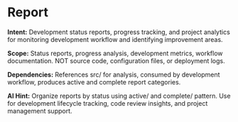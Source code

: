 # Report

**Intent:** Development status reports, progress tracking, and project analytics for monitoring development workflow and identifying improvement areas.

**Scope:** Status reports, progress analysis, development metrics, workflow documentation. NOT source code, configuration files, or deployment logs.

**Dependencies:** References src/ for analysis, consumed by development workflow, produces active and complete report categories.

**AI Hint:** Organize reports by status using active/ and complete/ pattern. Use for development lifecycle tracking, code review insights, and project management support.